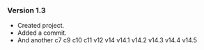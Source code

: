 ### Version 1.3
 * Created project.
 * Added a commit.
 * And another
c7
c9
c10
c11
v12
v14
v14.1
v14.2
v14.3
v14.4
v14.5
